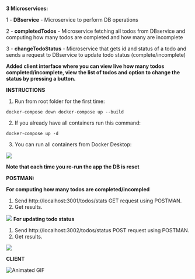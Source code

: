 


**3 Microservices:**

1 - **DBservice** - Microservice to perform DB operations

2 - **completedTodos** - Microservice fetching all todos from DBservice and computing how many todos are completed and how many are incomplete

3 - **changeTodoStatus** - Microservice that gets id and status of a todo and sends a request to DBservice to update todo status (complete/incomplete)

**Added client interface where you can view live how many todos completed/incomplete, view the list of todos and option to change the status by pressing a button.**

**INSTRUCTIONS**
 1.  Run from root folder for the first time:

    docker-compose down docker-compose up --build
   

 2.  If you already have all containers run this command:
 
    docker-compose up -d

 3.  You can run all containers from Docker Desktop:
 
 ![](https://i.imgur.com/7A8ZZwg.png)
 
 **Note that each time you re-run the app the DB is reset**

**POSTMAN:**

**For computing how many todos are completed/incompled**

 1. Send http://localhost:3001/todos/stats GET request using POSTMAN.
 2.  Get results.

![](https://i.imgur.com/iznA2zI.png)
**For updating todo status**
1. Send http://localhost:3002/todos/status POST request using POSTMAN.
2. Get results.

![](https://i.imgur.com/8Onz5iL.png)

**CLIENT**

![Animated GIF](https://media0.giphy.com/media/v1.Y2lkPTc5MGI3NjExMXV0NmZhb2t4a3gxanF0Y3A3YWt3b3k0ZWx0dHdhN2VneWZ4MWlzOCZlcD12MV9pbnRlcm5hbF9naWZfYnlfaWQmY3Q9Zw/ukVeiweEdMedzssa1i/giphy.gif)
